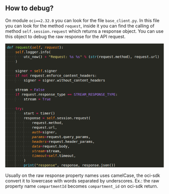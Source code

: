 ## How to debug?

On module `oci==2.32.0` you can look for the file `base_client.py`.
In this file you can look for the method `request`, inside it you can find the calling of method `self.session.request` which returns a response object.
You can use this object to debug the raw response for the API request.

![debug.png](debug.png)

Usually on the raw response property names uses camelCase, the oci-sdk convert it to lowercase with words separated by underscores.
Ex.: the raw property name `compartmentId` becomes `compartment_id` on oci-sdk return.
